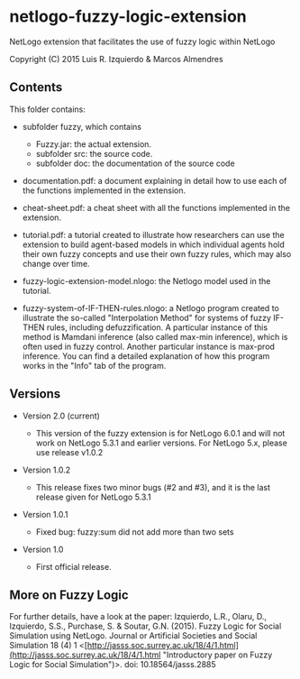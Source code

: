 # netlogo-fuzzy-logic-extension
NetLogo extension that facilitates the use of fuzzy logic within NetLogo

Copyright (C) 2015 Luis R. Izquierdo & Marcos Almendres

## Contents
This folder contains:

+ subfolder fuzzy, which contains
  - Fuzzy.jar: the actual extension.
  - subfolder src: the source code.
  - subfolder doc: the documentation of the source code

+ documentation.pdf: a document explaining in detail how to use each of the functions implemented in the extension.

+ cheat-sheet.pdf: a cheat sheet with all the functions implemented in the extension.

+ tutorial.pdf: a tutorial created to illustrate how researchers can use the extension to build agent-based models in which individual agents hold their own fuzzy concepts and use their own fuzzy rules, which may also change over time.

+ fuzzy-logic-extension-model.nlogo: the Netlogo model used in the tutorial.

+ fuzzy-system-of-IF-THEN-rules.nlogo: a Netlogo program created to illustrate the so-called "Interpolation Method" for systems of fuzzy IF-THEN rules, including defuzzification. A particular instance of this method is Mamdani inference (also called max-min inference), which is often used in fuzzy control. Another particular instance is max-prod inference. You can find a detailed explanation of how this program works in the "Info" tab of the program.

## Versions
+ Version 2.0 (current)
  - This version of the fuzzy extension is for NetLogo 6.0.1 and will not work on NetLogo 5.3.1 and earlier versions. For NetLogo 5.x, please use release v1.0.2
  
+ Version 1.0.2
  - This release fixes two minor bugs (#2 and #3), and it is the last release given for NetLogo 5.3.1
  
+ Version 1.0.1
  - Fixed bug: fuzzy:sum did not add more than two sets

+ Version 1.0
  - First official release.

## More on Fuzzy Logic
For further details, have a look at the paper: Izquierdo, L.R., Olaru, D., Izquierdo, S.S., Purchase, S. & Soutar, G.N. (2015). Fuzzy Logic for Social Simulation using NetLogo. Journal or Artificial Societies and Social Simulation 18 (4) 1 <[http://jasss.soc.surrey.ac.uk/18/4/1.html](http://jasss.soc.surrey.ac.uk/18/4/1.html "Introductory paper on Fuzzy Logic for Social Simulation")>. doi: 10.18564/jasss.2885
